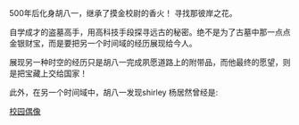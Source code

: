 500年后化身胡八一，继承了摸金校尉的香火！
寻找那彼岸之花。

自学成才的盗墓高手，用高科技手段探寻远古的秘密。绝不是为了古墓中那一点点金银财宝，而是要把另一个时间域的经历展现给今人。

展现另一种时空的经历只是胡八一完成夙愿道路上的附带品，而他最终的愿望，则是把宝藏上交给国家！

此外，在另一个时间域中，胡八一发现shirley 杨居然曾经是:

[校园偶像](../school-idol/school-idols.md)